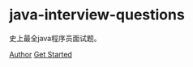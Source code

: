 # java-interview-questions

史上最全java程序员面试题。

[Author](https://github.com/zeanzai)
[Get Started](#java突击面试问题大全)
